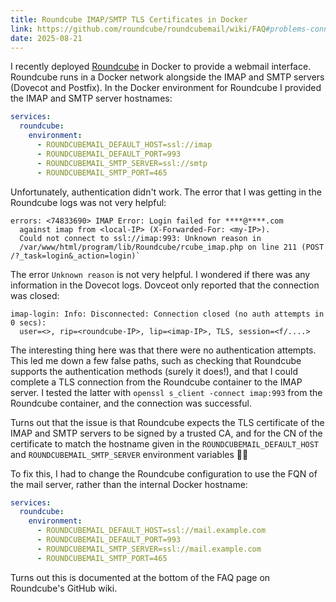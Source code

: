 ```yaml
---
title: Roundcube IMAP/SMTP TLS Certificates in Docker
link: https://github.com/roundcube/roundcubemail/wiki/FAQ#problems-connecting-imapsmtp-server-via-ssltls
date: 2025-08-21
---
```


I recently deployed [Roundcube] in Docker to provide a webmail interface. Roundcube runs in a Docker
network alongside the IMAP and SMTP servers (Dovecot and Postfix). In the Docker environment for
Roundcube I provided the IMAP and SMTP server hostnames:

```yaml
services:
  roundcube:
    environment:
      - ROUNDCUBEMAIL_DEFAULT_HOST=ssl://imap
      - ROUNDCUBEMAIL_DEFAULT_PORT=993
      - ROUNDCUBEMAIL_SMTP_SERVER=ssl://smtp
      - ROUNDCUBEMAIL_SMTP_PORT=465
```

Unfortunately, authentication didn't work. The error that I was getting in the Roundcube logs was
not very helpful:

```
errors: <74833690> IMAP Error: Login failed for ****@****.com
  against imap from <local-IP> (X-Forwarded-For: <my-IP>).
  Could not connect to ssl://imap:993: Unknown reason in
  /var/www/html/program/lib/Roundcube/rcube_imap.php on line 211 (POST /?_task=login&_action=login)`
```

The error `Unknown reason` is not very helpful. I wondered if there was any information in the
Dovecot logs. Dovceot only reported that the connection was closed:

```
imap-login: Info: Disconnected: Connection closed (no auth attempts in 0 secs):
  user=<>, rip=<roundcube-IP>, lip=<imap-IP>, TLS, session=<f/....>
```

The interesting thing here was that there were no authentication attempts. This led me down a few
false paths, such as checking that Roundcube supports the authentication methods (surely it does!),
and that I could complete a TLS connection from the Roundcube container to the IMAP server. I tested
the latter with `openssl s_client -connect imap:993` from the Roundcube container, and the
connection was successful.

Turns out that the issue is that Roundcube expects the TLS certificate of the IMAP and SMTP servers
to be signed by a trusted CA, and for the CN of the certificate to match the hostname given in the
`ROUNDCUBEMAIL_DEFAULT_HOST` and `ROUNDCUBEMAIL_SMTP_SERVER` environment variables 🤦‍♂️

To fix this, I had to change the Roundcube configuration to use the FQN of the mail server, rather
than the internal Docker hostname:

```yaml
services:
  roundcube:
    environment:
      - ROUNDCUBEMAIL_DEFAULT_HOST=ssl://mail.example.com
      - ROUNDCUBEMAIL_DEFAULT_PORT=993
      - ROUNDCUBEMAIL_SMTP_SERVER=ssl://mail.example.com
      - ROUNDCUBEMAIL_SMTP_PORT=465
```

Turns out this is documented at the bottom of the FAQ page on Roundcube's GitHub wiki.

[Roundcube]: https://roundcube.net/
